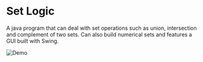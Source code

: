 # Set Logic
A java program that can deal with set operations such as union, intersection and complement of two sets. Can also build numerical sets and features a GUI built with Swing.

![Demo](https://i.imgur.com/pBcoxHO.gif)
